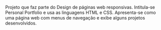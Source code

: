 Projeto que faz parte do Design de páginas web responsivas. Intitula-se Personal Portfolio e usa as linguagens HTML e CSS.
Apresenta-se como uma página web com menus de navegação e exibe alguns projetos desenvolvidos.
